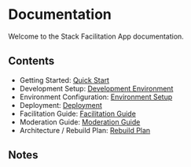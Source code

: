 # Documentation

Welcome to the Stack Facilitation App documentation.

## Contents

- Getting Started: [Quick Start](QUICK_START.md)
- Development Setup: [Development Environment](DEVELOPMENT.md)
- Environment Configuration: [Environment Setup](ENVIRONMENT_SETUP.md)
- Deployment: [Deployment](DEPLOYMENT.md)
- Facilitation Guide: [Facilitation Guide](FACILITATION_GUIDE.md)
- Moderation Guide: [Moderation Guide](MODERATION_GUIDE.md)
- Architecture / Rebuild Plan: [Rebuild Plan](REBUILD_PLAN.md)

## Notes


